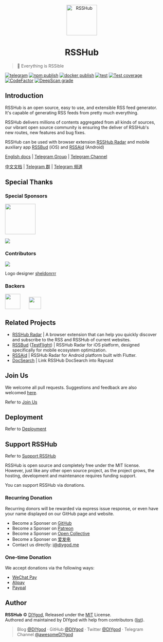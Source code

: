 <p align="center">
<img src="https://docs.rsshub.app/img/logo.png" alt="RSSHub" width="100">
</p>
<h1 align="center">RSSHub</h1>

> 🍰 Everything is RSSible

[![telegram](https://img.shields.io/badge/chat-telegram-brightgreen.svg?logo=telegram&style=flat-square)](https://t.me/rsshub)
[![npm publish](https://img.shields.io/github/actions/workflow/status/DIYgod/RSSHub/npm-publish.yml?branch=master&label=npm%20publish&logo=npm&style=flat-square)](https://www.npmjs.com/package/rsshub)
[![docker publish](https://img.shields.io/github/actions/workflow/status/DIYgod/RSSHub/docker-release.yml?branch=master&label=docker%20publish&logo=docker&style=flat-square)](https://hub.docker.com/r/diygod/rsshub)
[![test](https://img.shields.io/github/actions/workflow/status/DIYgod/RSSHub/test.yml?branch=master&label=test&logo=github&style=flat-square)](https://github.com/DIYgod/RSSHub/actions/workflows/test.yml?query=event%3Apush+branch%3Amaster)
[![Test coverage](https://img.shields.io/codecov/c/github/DIYgod/RSSHub.svg?style=flat-square&logo=codecov)](https://app.codecov.io/gh/DIYgod/RSSHub/branch/master)
[![CodeFactor](https://www.codefactor.io/repository/github/diygod/rsshub/badge)](https://www.codefactor.io/repository/github/diygod/rsshub)
[![DeepScan grade](https://deepscan.io/api/teams/6244/projects/8135/branches/92448/badge/grade.svg)](https://deepscan.io/dashboard#view=project&tid=6244&pid=8135&bid=92448)

## Introduction

RSSHub is an open source, easy to use, and extensible RSS feed generator. It's capable of generating RSS feeds from pretty much everything.

RSSHub delivers millions of contents aggregated from all kinds of sources, our vibrant open source community is ensuring the deliver of RSSHub's new routes, new features and bug fixes.

RSSHub can be used with browser extension [RSSHub Radar](https://github.com/DIYgod/RSSHub-Radar) and mobile auxiliary app [RSSBud](https://github.com/Cay-Zhang/RSSBud) (iOS) and [RSSAid](https://github.com/LeetaoGoooo/RSSAid) (Android)

[English docs](https://docs.rsshub.app) | [Telegram Group](https://t.me/rsshub) | [Telegram Channel](https://t.me/awesomeRSSHub)

[中文文档](https://docs.rsshub.app/zh/) | [Telegram 群](https://t.me/rsshub) | [Telegram 频道](https://t.me/awesomeRSSHub)

## Special Thanks

### Special Sponsors

<p>
<a href="https://xlog.app/" target="_blank"><img height="100px" src="https://i.imgur.com/JuhHTKD.png"></a>
</p>

[![](https://opencollective.com/static/images/become_sponsor.svg)](https://docs.rsshub.app/support/)

### Contributors

[![](https://opencollective.com/RSSHub/contributors.svg?width=890)](https://github.com/DIYgod/RSSHub/graphs/contributors)

Logo designer [sheldonrrr](https://dribbble.com/sheldonrrr)

### Backers

<a href="https://www.cloudflare.com" target="_blank"><img height="50px" src="https://i.imgur.com/7Ph27Fq.png"></a>&nbsp;&nbsp;&nbsp;&nbsp;&nbsp;&nbsp;&nbsp;<a href="https://www.netlify.com" target="_blank"><img height="40px" src="https://i.imgur.com/cU01915.png"></a>

## Related Projects

-   [RSSHub Radar](https://github.com/DIYgod/RSSHub-Radar) | A browser extension that can help you quickly discover and subscribe to the RSS and RSSHub of current websites.
-   [RSSBud](https://github.com/Cay-Zhang/RSSBud) ([TestFlight](https://testflight.apple.com/join/rjCVzzHP)) | RSSHub Radar for iOS platform, designed specifically for mobile ecosystem optimization.
-   [RSSAid](https://github.com/LeetaoGoooo/RSSAid) | RSSHub Radar for Android platform built with Flutter.
-   [DocSearch](https://github.com/Fatpandac/DocSearch) | Link RSSHub DocSearch into Raycast

## Join Us

We welcome all pull requests. Suggestions and feedback are also welcomed [here](https://github.com/DIYgod/RSSHub/issues).

Refer to [Join Us](https://docs.rsshub.app/joinus/quick-start)

## Deployment

Refer to [Deployment](https://docs.rsshub.app/install/)

## Support RSSHub

Refer to [Support RSSHub](https://docs.rsshub.app/support/)

RSSHub is open source and completely free under the MIT license. However, just like any other open source project, as the project grows, the hosting, development and maintenance requires funding support.

You can support RSSHub via donations.

### Recurring Donation

Recurring donors will be rewarded via express issue response, or even have your name displayed on our GitHub page and website.

-   Become a Sponser on [GitHub](https://github.com/sponsors/DIYgod)
-   Become a Sponser on [Patreon](https://www.patreon.com/DIYgod)
-   Become a Sponser on [Open Collective](https://opencollective.com/RSSHub)
-   Become a Sponser on [爱发电](https://afdian.net/@diygod)
-   Contact us directly: i@diygod.me

### One-time Donation

We accept donations via the following ways:

-   [WeChat Pay](https://archive.diygod.me/images/wx.jpg)
-   [Alipay](https://archive.diygod.me/images/zfb.jpg)
-   [Paypal](https://www.paypal.me/DIYgod)

## Author

**RSSHub** © [DIYgod](https://github.com/DIYgod), Released under the [MIT](./LICENSE) License.<br>
Authored and maintained by DIYgod with help from contributors ([list](https://github.com/DIYgod/RSSHub/contributors)).

> Blog [@DIYgod](https://diygod.cc) · GitHub [@DIYgod](https://github.com/DIYgod) · Twitter [@DIYgod](https://twitter.com/DIYgod) · Telegram Channel [@awesomeDIYgod](https://t.me/awesomeDIYgod)
